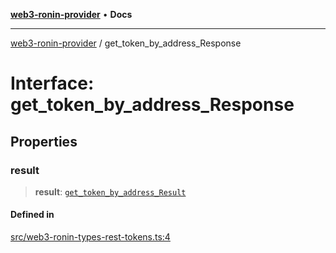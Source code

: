 [**web3-ronin-provider**](../README.md) • **Docs**

***

[web3-ronin-provider](../globals.md) / get\_token\_by\_address\_Response

# Interface: get\_token\_by\_address\_Response

## Properties

### result

> **result**: [`get_token_by_address_Result`](get_token_by_address_Result.md)

#### Defined in

[src/web3-ronin-types-rest-tokens.ts:4](https://github.com/chuacw/web3-ronin-provider/blob/5e9462adf1edb8f1f7982dc5f4e5bd7094a4d6eb/src/web3-ronin-types-rest-tokens.ts#L4)
